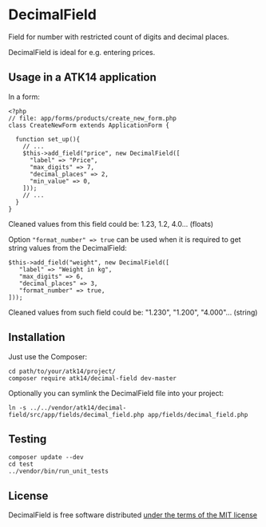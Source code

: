 DecimalField
============

Field for number with restricted count of digits and decimal places.

DecimalField is ideal for e.g. entering prices.

Usage in a ATK14 application
----------------------------

In a form:

    <?php
    // file: app/forms/products/create_new_form.php
    class CreateNewForm extends ApplicationForm {

      function set_up(){
        // ...
        $this->add_field("price", new DecimalField([
          "label" => "Price",
          "max_digits" => 7,
          "decimal_places" => 2,
          "min_value" => 0,
        ]));
        // ...
      }
    }

Cleaned values from this field could be: 1.23, 1.2, 4.0... (floats)

Option ```"format_number" => true``` can be used when it is required to get string values from the DecimalField:

    $this->add_field("weight", new DecimalField([
       "label" => "Weight in kg",
       "max_digits" => 6,
       "decimal_places" => 3,
       "format_number" => true,
    ]));

Cleaned values from such field could be: "1.230", "1.200", "4.000"... (string)

Installation
------------

Just use the Composer:

    cd path/to/your/atk14/project/
    composer require atk14/decimal-field dev-master

Optionally you can symlink the DecimalField file into your project:

    ln -s ../../vendor/atk14/decimal-field/src/app/fields/decimal_field.php app/fields/decimal_field.php

Testing
-------

    composer update --dev
    cd test
    ../vendor/bin/run_unit_tests

License
-------

DecimalField is free software distributed [under the terms of the MIT license](http://www.opensource.org/licenses/mit-license)

[//]: # ( vim: set ts=2 et: )
